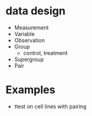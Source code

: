 # data design

* Measurement
* Variable
* Observation
* Group
    + control, treatment
* Supergroup
* Pair

# Examples

* ttest on cell lines with pairing
